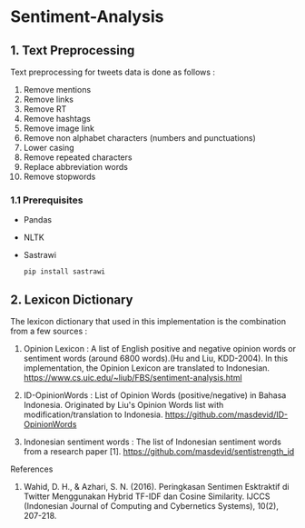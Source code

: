 # Sentiment-Analysis

## 1. Text Preprocessing
Text preprocessing for tweets data is done as follows :
1. Remove mentions
2. Remove links
3. Remove RT
4. Remove hashtags
5. Remove image link
6. Remove non alphabet characters (numbers and punctuations)
7. Lower casing
8. Remove repeated characters
9. Replace abbreviation words
10. Remove stopwords

### 1.1 Prerequisites
- Pandas
- NLTK
- Sastrawi
  
  `pip install sastrawi`


## 2. Lexicon Dictionary
The lexicon dictionary that used in this implementation is the combination from a few sources :
1. Opinion Lexicon :
A list of English positive and negative opinion words or sentiment words (around 6800 words).(Hu and Liu, KDD-2004).
In this implementation, the Opinion Lexicon are translated to Indonesian.
https://www.cs.uic.edu/~liub/FBS/sentiment-analysis.html

2. ID-OpinionWords :
List of Opinion Words (positive/negative) in Bahasa Indonesia. Originated by Liu's Opinion Words list with modification/translation to Indonesia.
https://github.com/masdevid/ID-OpinionWords 

3. Indonesian sentiment words :
The list of Indonesian sentiment words from a research paper [1].
https://github.com/masdevid/sentistrength_id



References
1. Wahid, D. H., & Azhari, S. N. (2016). Peringkasan Sentimen Esktraktif di Twitter Menggunakan Hybrid TF-IDF dan Cosine Similarity. IJCCS (Indonesian Journal of Computing and Cybernetics Systems), 10(2), 207-218.

